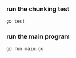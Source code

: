 ### run the chunking test

```bash
go test
```

### run the main program

```bash
go run main.go
```
